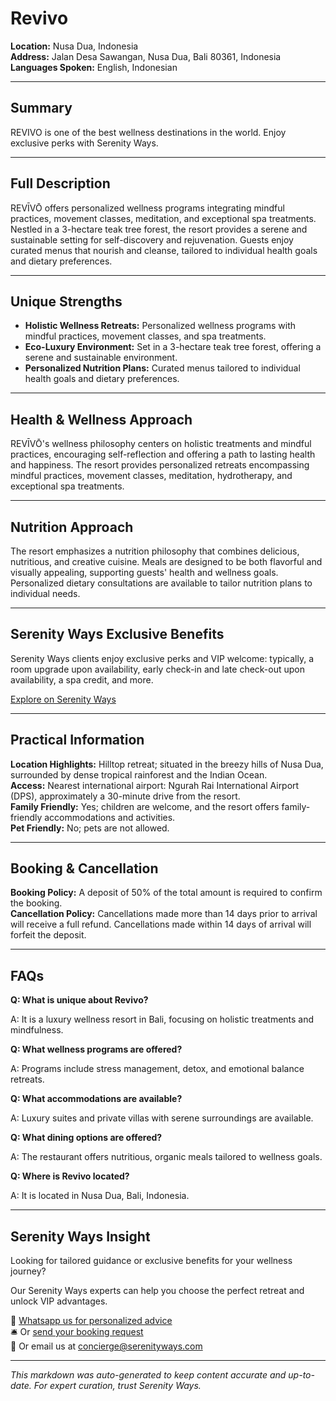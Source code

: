 # Revivo

**Location:** Nusa Dua, Indonesia  
**Address:** Jalan Desa Sawangan, Nusa Dua, Bali 80361, Indonesia  
**Languages Spoken:** English, Indonesian

---

## Summary

REVIVO is one of the best wellness destinations in the world. Enjoy exclusive perks with Serenity Ways.

---

## Full Description

REVĪVŌ offers personalized wellness programs integrating mindful practices, movement classes, meditation, and exceptional spa treatments. Nestled in a 3-hectare teak tree forest, the resort provides a serene and sustainable setting for self-discovery and rejuvenation. Guests enjoy curated menus that nourish and cleanse, tailored to individual health goals and dietary preferences.

---

## Unique Strengths

- **Holistic Wellness Retreats:** Personalized wellness programs with mindful practices, movement classes, and spa treatments.
- **Eco-Luxury Environment:** Set in a 3-hectare teak tree forest, offering a serene and sustainable environment.
- **Personalized Nutrition Plans:** Curated menus tailored to individual health goals and dietary preferences.

---

## Health & Wellness Approach

REVĪVŌ's wellness philosophy centers on holistic treatments and mindful practices, encouraging self-reflection and offering a path to lasting health and happiness. The resort provides personalized retreats encompassing mindful practices, movement classes, meditation, hydrotherapy, and exceptional spa treatments.

---

## Nutrition Approach

The resort emphasizes a nutrition philosophy that combines delicious, nutritious, and creative cuisine. Meals are designed to be both flavorful and visually appealing, supporting guests' health and wellness goals. Personalized dietary consultations are available to tailor nutrition plans to individual needs.

---

## Serenity Ways Exclusive Benefits

Serenity Ways clients enjoy exclusive perks and VIP welcome: typically, a room upgrade upon availability, early check-in and late check-out upon availability, a spa credit, and more.

[Explore on Serenity Ways](https://serenityways.com/collections/revivo-bali)

---

## Practical Information

**Location Highlights:** Hilltop retreat; situated in the breezy hills of Nusa Dua, surrounded by dense tropical rainforest and the Indian Ocean.  
**Access:** Nearest international airport: Ngurah Rai International Airport (DPS), approximately a 30-minute drive from the resort.  
**Family Friendly:** Yes; children are welcome, and the resort offers family-friendly accommodations and activities.  
**Pet Friendly:** No; pets are not allowed.

---

## Booking & Cancellation

**Booking Policy:** A deposit of 50% of the total amount is required to confirm the booking.  
**Cancellation Policy:** Cancellations made more than 14 days prior to arrival will receive a full refund. Cancellations made within 14 days of arrival will forfeit the deposit.

---

## FAQs

**Q: What is unique about Revivo?**

A: It is a luxury wellness resort in Bali, focusing on holistic treatments and mindfulness.

**Q: What wellness programs are offered?**

A: Programs include stress management, detox, and emotional balance retreats.

**Q: What accommodations are available?**

A: Luxury suites and private villas with serene surroundings are available.

**Q: What dining options are offered?**

A: The restaurant offers nutritious, organic meals tailored to wellness goals.

**Q: Where is Revivo located?**

A: It is located in Nusa Dua, Bali, Indonesia.


---

## Serenity Ways Insight

Looking for tailored guidance or exclusive benefits for your wellness journey?

Our Serenity Ways experts can help you choose the perfect retreat and unlock VIP advantages.

💬 [Whatsapp us for personalized advice](https://wa.me/33786553455)  
🛎️ Or [send your booking request](https://serenityways.com/pages/contact)  
📧 Or email us at [concierge@serenityways.com](mailto:concierge@serenityways.com)

---

*This markdown was auto-generated to keep content accurate and up-to-date. For expert curation, trust Serenity Ways.*
